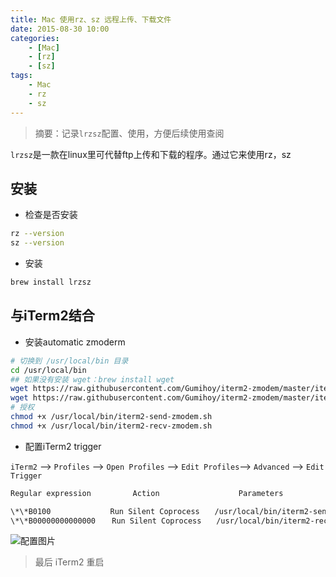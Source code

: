 ```yaml
---
title: Mac 使用rz、sz 远程上传、下载文件
date: 2015-08-30 10:00
categories: 
    - [Mac]
    - [rz]
    - [sz]
tags:
    - Mac
    - rz
    - sz
---
```


> 摘要：记录`lrzsz`配置、使用，方便后续使用查阅

`lrzsz`是一款在linux里可代替ftp上传和下载的程序。通过它来使用rz，sz

## 安装

- 检查是否安装
```bash
rz --version
sz --version
```

- 安装
```bash
brew install lrzsz
```


## 与iTerm2结合

- 安装automatic zmoderm
```bash
# 切换到 /usr/local/bin 目录
cd /usr/local/bin
## 如果没有安装 wget：brew install wget
wget https://raw.githubusercontent.com/Gumihoy/iterm2-zmodem/master/iterm2-send-zmodem.sh
wget https://raw.githubusercontent.com/Gumihoy/iterm2-zmodem/master/iterm2-recv-zmodem.sh
# 授权
chmod +x /usr/local/bin/iterm2-send-zmodem.sh
chmod +x /usr/local/bin/iterm2-recv-zmodem.sh
```

- 配置iTerm2 trigger

`iTerm2` --> `Profiles` --> `Open Profiles` --> `Edit Profiles`--> `Advanced` --> `Edit Trigger`

```bash
Regular expression      　　Action      　　　　　　　Parameters

\*\*B0100　　　　　　　　Run Silent Coprocess　　/usr/local/bin/iterm2-send-zmodem.sh
\*\*B00000000000000　  Run Silent Coprocess　　/usr/local/bin/iterm2-recv-zmodem.sh
```

![配置图片](122150034707951.png)


> 最后 iTerm2 重启